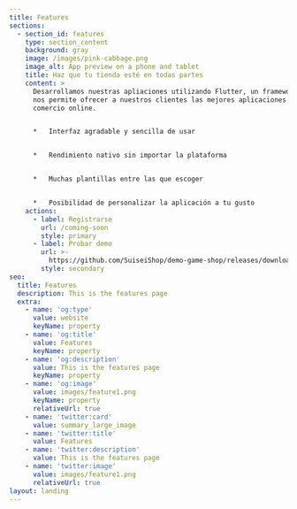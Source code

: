 ```yaml
---
title: Features
sections:
  - section_id: features
    type: section_content
    background: gray
    image: /images/pink-cabbage.png
    image_alt: App preview on a phone and tablet
    title: Haz que tu tienda esté en todas partes
    content: >
      Desarrollamos nuestras apliaciones utilizando Flutter, un framework que
      nos permite ofrecer a nuestros clientes las mejores aplicaciones para su
      comercio online.


      *   Interfaz agradable y sencilla de usar


      *   Rendimiento nativo sin importar la plataforma


      *   Muchas plantillas entre las que escoger


      *   Posibilidad de personalizar la aplicación a tu gusto
    actions:
      - label: Registrarse
        url: /coming-soon
        style: primary
      - label: Probar demo
        url: >-
          https://github.com/SuiseiShop/demo-game-shop/releases/download/v0.1/app.apk
        style: secondary
seo:
  title: Features
  description: This is the features page
  extra:
    - name: 'og:type'
      value: website
      keyName: property
    - name: 'og:title'
      value: Features
      keyName: property
    - name: 'og:description'
      value: This is the features page
      keyName: property
    - name: 'og:image'
      value: images/feature1.png
      keyName: property
      relativeUrl: true
    - name: 'twitter:card'
      value: summary_large_image
    - name: 'twitter:title'
      value: Features
    - name: 'twitter:description'
      value: This is the features page
    - name: 'twitter:image'
      value: images/feature1.png
      relativeUrl: true
layout: landing
---
```

